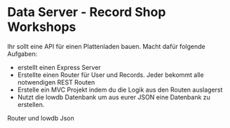 # Data Server - Record Shop Workshops

Ihr sollt eine API für einen Plattenladen bauen.
Macht dafür folgende Aufgaben:

* erstellt einen Express Server
* Erstellte einen Router für User und Records. Jeder bekommt alle notwendigen REST Routen
* Erstelle ein MVC Projekt indem du die Logik aus den Routen auslagerst
* Nutzt die lowdb Datenbank um aus eurer JSON eine Datenbank zu erstellen.
 


Router und lowdb Json 
